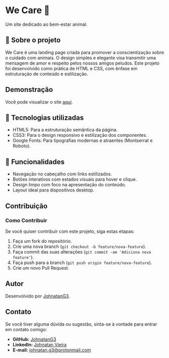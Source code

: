 # We Care 🐾

Um site dedicado ao bem-estar animal.

## 🌟 Sobre o projeto

We Care é uma landing page criada para promover a conscientização sobre o cuidado com animais. O design simples e elegante visa transmitir uma mensagem de amor e respeito pelos nossos amigos peludos.
Este projeto foi desenvolvido como prática de HTML e CSS, com ênfase em estruturação de conteúdo e estilização.

## Demonstração

Você pode visualizar o site [aqui](https://we-care-portfolio.netlify.app/).

## 🚀 Tecnologias utilizadas

- HTML5: Para a estruturação semântica da página.
- CSS3: Para o design responsivo e estilização dos componentes.
- Google Fonts: Para tipografias modernas e atraentes (Montserrat e Roboto).

## 🎨 Funcionalidades

- Navegação no cabeçalho com links estilizados.
- Botões interativos com estados visuais para hover e clique.
- Design limpo com foco na apresentação do conteúdo.
- Layout ideal para dispositivos desktop.

## Contribuição

### Como Contribuir

Se você quiser contribuir com este projeto, siga estas etapas:

1. Faça um fork do repositório.
2. Crie uma nova branch (`git checkout -b feature/nova-feature`).
3. Faça commit das suas alterações (`git commit -am 'Adiciona nova feature'`).
4. Faça push para a branch (`git push origin feature/nova-feature`).
5. Crie um novo Pull Request.

## Autor

Desenvolvido por [JohnatanG3](https://github.com/JohnatanG3).

## Contato

Se você tiver alguma dúvida ou sugestão, sinta-se à vontade para entrar em contato comigo:

- **GitHub:** [JohnatanG3](https://github.com/JohnatanG3)
- **LinkedIn:** [Johnatan Vieira](https://www.linkedin.com/in/johnatan-vieira-a602542aa/)
- **E-mail:** johnatan.g3@protonmail.com
